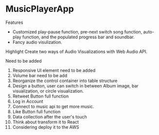 # MusicPlayerApp
Features
* Customized play-pause function, pre-next switch song function, auto-play function, and the populated progress bar and soundbar.
* Fancy audio visulization.  

Highlight
Create two ways of Audio Visualizations with Web Audio API.

Need to be added
1.  Responsive UI element need to be added  
2.  Volume bar need to be add  
3.  Reorganize the control container into table structure  
4.  Design a button, user can switch in between Album image, bar visualization, or circle visualization.  
5.  Retweet Button full function  
6.  Log in Account
7.  Connect to music api to get more music.  
8.  Like Button full function  
9.  Data collection after the user's touch  
10. Think about transform it to React  
11. Considering deploy it to the AWS  
